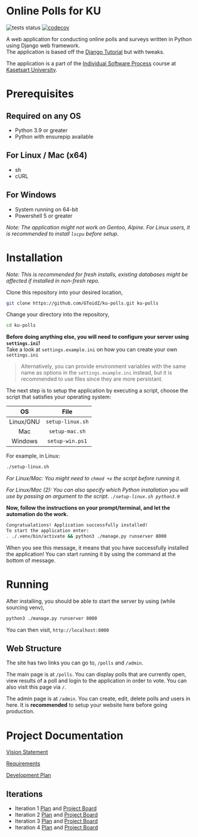 # Online Polls for KU

<!-- BEGIN BADGES -->
![tests status](https://img.shields.io/github/workflow/status/GToidZ/ku-polls/Test%20KU%20Polls?label=Unit%20Tests&logo=github)
[![codecov](https://codecov.io/gh/GToidZ/ku-polls/branch/feat/ci/graph/badge.svg?token=0SCEVDMAU0)](https://codecov.io/gh/GToidZ/ku-polls)
<!-- END BADGES -->

A web application for conducting online polls and surveys written in Python using Django web framework.<br>
The application is based off the [Django Tutorial][django-tutorial] but with tweaks.

The application is a part of the [Individual Software Process](https://cpske.github.io/ISP) course at [Kasetsart University](https://ku.ac.th/).

# Prerequisites
## Required on any OS
* Python 3.9 or greater
* Python with ensurepip available
## For Linux / Mac (x64)
* sh
* cURL
## For Windows
* System running on 64-bit
* Powershell 5 or greater

*Note: The application might not work on Gentoo, Alpine. For Linux users, it is recommended to install `lscpu` before setup.*

# Installation
*Note: This is recommended for fresh installs, existing databases might be affected if installed in non-fresh repo.*

Clone this repository into your desired location,

```sh
git clone https://github.com/GToidZ/ku-polls.git ku-polls
```

Change your directory into the repository,

```sh
cd ku-polls
```

**Before doing anything else, you will need to configure your server using `settings.ini`!**<br>Take a look at `settings.example.ini` on how you can create your own `settings.ini`

> Alternatively, you can provide environment variables with the same name as options in the `settings.example.ini` instead, but it is recommended to use files since they are more persistant.

The next step is to setup the application by executing a script, choose the script that satisfies your operating system:

|OS|File|
|:-:|:-:|
|Linux/GNU|`setup-linux.sh`|
|Mac|`setup-mac.sh`|
|Windows|`setup-win.ps1`|

For example, in Linux:
```sh
./setup-linux.sh
```

*For Linux/Mac: You might need to `chmod +x` the script before running it.*

*For Linux/Mac (2): You can also specify which Python installation you will use by passing an argument to the script. `./setup-linux.sh python3.9`*

**Now, follow the instructions on your prompt/terminal, and let the automation do the work.**

```sh
Congratualations! Application successfully installed!
To start the application enter:
. ./.venv/bin/activate && python3 ./manage.py runserver 8000
```

When you see this message, it means that you have successfully installed the application! You can start running it by using the command at the bottom of message.

# Running

After installing, you should be able to start the server by using (while sourcing venv),

```sh
python3 ./manage.py runserver 8000
```

You can then visit, `http://localhost:8000`

## Web Structure
The site has two links you can go to, `/polls` and `/admin`.

The main page is at `/polls`. You can display polls that are currently open, view results of a poll and login to the application in order to vote. You can also visit this page via `/`. 

The admin page is at `/admin`. You can create, edit, delete polls and users in here. It is **recommended** to setup your website here before going production.

# Project Documentation

[Vision Statement](https://github.com/GToidZ/ku-polls/wiki/Vision-Statement)

[Requirements](https://github.com/GToidZ/ku-polls/wiki/Requirements)

[Development Plan](https://github.com/GToidZ/ku-polls/wiki/Development-Plan)

## Iterations

* Iteration 1 [Plan](https://github.com/GToidZ/ku-polls/wiki/Iteration-1-Plan) and [Project Board](https://github.com/users/GToidZ/projects/4/views/2)
* Iteration 2 [Plan](https://github.com/GToidZ/ku-polls/wiki/Iteration-2-Plan) and [Project Board](https://github.com/users/GToidZ/projects/4/views/5)
* Iteration 3 [Plan](https://github.com/GToidZ/ku-polls/wiki/Iteration-3-Plan) and [Project Board](https://github.com/users/GToidZ/projects/4/views/6)
* Iteration 4 [Plan](https://github.com/GToidZ/ku-polls/wiki/Iteration-4-Plan) and [Project Board](https://github.com/users/GToidZ/projects/4/views/7)

<!-- Using absolute paths for wiki, since it could break clones and forks. -->

[django-tutorial]: https://docs.djangoproject.com/en/4.1/intro/tutorial01/
[howto-venv]: https://docs.python.org/3/library/venv.html#creating-virtual-environments
